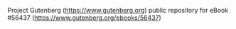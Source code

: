 Project Gutenberg (https://www.gutenberg.org) public repository for
eBook #56437 (https://www.gutenberg.org/ebooks/56437)
